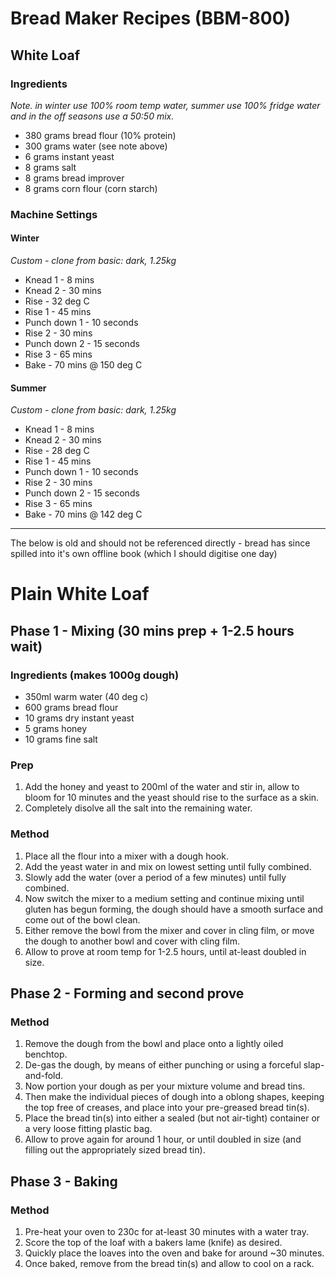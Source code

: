 # Bread Maker Recipes (BBM-800)

## White Loaf

### Ingredients

*Note. in winter use 100% room temp water, summer use 100% fridge water and in the off seasons use a 50:50 mix.*

* 380 grams bread flour (10% protein)
* 300 grams water (see note above)
* 6 grams instant yeast
* 8 grams salt
* 8 grams bread improver
* 8 grams corn flour (corn starch)


### Machine Settings

#### Winter

*Custom - clone from basic: dark, 1.25kg*

* Knead 1 - 8 mins
* Knead 2 - 30 mins
* Rise - 32 deg C
* Rise 1 - 45 mins
* Punch down 1 - 10 seconds
* Rise 2 - 30 mins
* Punch down 2 - 15 seconds
* Rise 3 - 65 mins
* Bake - 70 mins @ 150 deg C

#### Summer

*Custom - clone from basic: dark, 1.25kg*

* Knead 1 - 8 mins
* Knead 2 - 30 mins
* Rise - 28 deg C
* Rise 1 - 45 mins
* Punch down 1 - 10 seconds
* Rise 2 - 30 mins
* Punch down 2 - 15 seconds
* Rise 3 - 65 mins
* Bake - 70 mins @ 142 deg C

---




The below is old and should not be referenced directly - bread has since spilled into it's own offline book (which I should digitise one day)


# Plain White Loaf

## Phase 1 - Mixing (30 mins prep + 1-2.5 hours wait)

### Ingredients (makes 1000g dough)

* 350ml warm water (40 deg c)
* 600 grams bread flour
* 10 grams dry instant yeast
* 5 grams honey
* 10 grams fine salt


### Prep

1. Add the honey and yeast to 200ml of the water and stir in, allow to bloom for 10 minutes and the yeast should rise to the surface as a skin.
1. Completely disolve all the salt into the remaining water.


### Method

1. Place all the flour into a mixer with a dough hook.
1. Add the yeast water in and mix on lowest setting until fully combined.
1. Slowly add the water (over a period of a few minutes) until fully combined.
1. Now switch the mixer to a medium setting and continue mixing until gluten has begun forming, the dough should have a smooth surface and come out of the bowl clean.
1. Either remove the bowl from the mixer and cover in cling film, or move the dough to another bowl and cover with cling film.
1. Allow to prove at room temp for 1-2.5 hours, until at-least doubled in size.


## Phase 2 - Forming and second prove

### Method

1. Remove the dough from the bowl and place onto a lightly oiled benchtop.
1. De-gas the dough, by means of either punching or using a forceful slap-and-fold.
1. Now portion your dough as per your mixture volume and bread tins.
1. Then make the individual pieces of dough into a oblong shapes, keeping the top free of creases, and place into your pre-greased bread tin(s).
1. Place the bread tin(s) into either a sealed (but not air-tight) container or a very loose fitting plastic bag.
1. Allow to prove again for around 1 hour, or until doubled in size (and filling out the appropriately sized bread tin).


## Phase 3 - Baking

### Method

1. Pre-heat your oven to 230c for at-least 30 minutes with a water tray.
1. Score the top of the loaf with a bakers lame (knife) as desired.
1. Quickly place the loaves into the oven and bake for around ~30 minutes.
1. Once baked, remove from the bread tin(s) and allow to cool on a rack.
